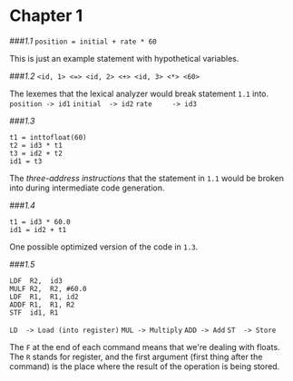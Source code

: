 Chapter 1
========

###*1.1*
`position = initial + rate * 60`

This is just an example statement with hypothetical variables.

###*1.2*
`<id, 1> <=> <id, 2> <+> <id, 3> <*> <60>`

The lexemes that the lexical analyzer would break statement `1.1` into. 
`position -> id1`
`initial  -> id2`
`rate     -> id3`

###*1.3*
```
t1 = inttofloat(60)
t2 = id3 * t1
t3 = id2 + t2
id1 = t3
```

The *three-address instructions* that the statement in `1.1` would be broken into during intermediate code generation.

###*1.4*
```
t1 = id3 * 60.0
id1 = id2 + t1
```

One possible optimized version of the code in `1.3`.

###*1.5*
```
LDF  R2,  id3
MULF R2,  R2, #60.0
LDF  R1,  R1, id2
ADDF R1,  R1, R2
STF  id1, R1
```
`LD  -> Load (into register)`
`MUL -> Multiply`
`ADD -> Add`
`ST  -> Store`

The `F` at the end of each command means that we're dealing with floats. The `R` stands for register, and the first argument (first thing after the command) is the place where the result of the operation is being stored.